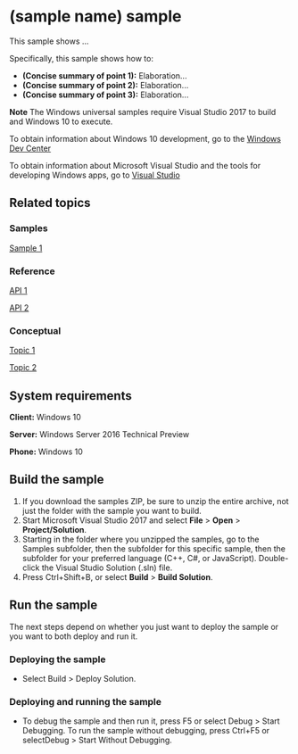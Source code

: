 <!---
  category: (category keyword)
-->

# (sample name) sample

This sample shows ...

Specifically, this sample shows how to:

- **(Concise summary of point 1):** Elaboration...
- **(Concise summary of point 2):** Elaboration...
- **(Concise summary of point 3):** Elaboration...

**Note** The Windows universal samples require Visual Studio 2017 to build and Windows 10 to execute.

To obtain information about Windows 10 development, go to the [Windows Dev Center](http://go.microsoft.com/fwlink/?LinkID=532421)

To obtain information about Microsoft Visual Studio and the tools for developing Windows apps, go to [Visual Studio](http://go.microsoft.com/fwlink/?LinkID=532422)

## Related topics

<!-- Remove any subsections that you don't use -->

### Samples

<!-- Add relative links to related Samples -->

[Sample 1](../<OtherSample>)

### Reference

<!-- Add links to related API -->

[API 1](https://msdn.microsoft.com/library/windows/apps/)

[API 2](https://msdn.microsoft.com/library/windows/apps/)

### Conceptual

<!-- Add links to related topics -->

[Topic 1](https://msdn.microsoft.com/library/windows/apps/)

[Topic 2](https://msdn.microsoft.com/library/windows/apps/)

## System requirements

**Client:** Windows 10 

**Server:** Windows Server 2016 Technical Preview

**Phone:** Windows 10 

## Build the sample

1. If you download the samples ZIP, be sure to unzip the entire archive, not just the folder with the sample you want to build. 
2. Start Microsoft Visual Studio 2017 and select **File** \> **Open** \> **Project/Solution**.
3. Starting in the folder where you unzipped the samples, go to the Samples subfolder, then the subfolder for this specific sample, then the subfolder for your preferred language (C++, C#, or JavaScript). Double-click the Visual Studio Solution (.sln) file.
4. Press Ctrl+Shift+B, or select **Build** \> **Build Solution**.

## Run the sample

The next steps depend on whether you just want to deploy the sample or you want to both deploy and run it.

### Deploying the sample

- Select Build > Deploy Solution. 

### Deploying and running the sample

- To debug the sample and then run it, press F5 or select Debug >  Start Debugging. To run the sample without debugging, press Ctrl+F5 or selectDebug > Start Without Debugging. 
